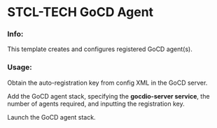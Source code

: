 # STCL-TECH GoCD Agent

### Info:

 This template creates and configures registered GoCD agent(s).

### Usage:

 Obtain the auto-registration key from config XML in the GoCD server.

 Add the GoCD agent stack, specifying the **gocdio-server service**, the number of agents required, and inputting the registration key.

 Launch the GoCD agent stack.
